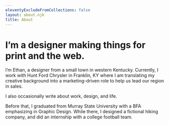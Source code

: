 ```yaml
---
eleventyExcludeFromCollections: false
layout: about.njk
title: About
---
```

# I’m a designer making things for print and the web.

I’m Ethan, a designer from a small town in western Kentucky. Currently, I work with Hunt Ford Chrysler in Franklin, KY where I am translating my creative background into a marketing-driven role to help us lead our region in sales.

I also occasionally write about work, design, and life.

Before that, I graduated from Murray State University with a BFA emphasizing in Graphic Design. While there, I designed a fictional hiking company, and did an internship with a college football team.
